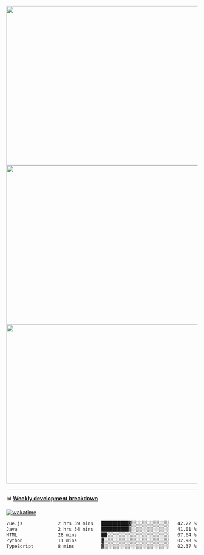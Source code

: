 <p float="left" align="middle"><img src="https://user-images.githubusercontent.com/56089155/195064669-12bd89bb-53c9-44b1-9fd8-993f93f585e1.png" width="600px" height="420px">
<img src="https://user-images.githubusercontent.com/56089155/195064706-c37aa3c8-f669-46c9-abba-1eadcbb910c5.png" width="600px" height="420px">
<img src="https://user-images.githubusercontent.com/56089155/195064753-0de674c7-4fc7-4831-a8a5-402e19cc77be.png" width="600px" height="420px"></p>

<hr />

**📊 [Weekly development breakdown](https://wakatime.com/@Ari24)**

[![wakatime](https://wakatime.com/badge/user/ca34c016-707f-4382-84cf-1823913a1423.svg)](https://wakatime.com/@ca34c016-707f-4382-84cf-1823913a1423)

<!--START_SECTION:waka-->

```txt
Vue.js             2 hrs 39 mins   ██████████▓░░░░░░░░░░░░░░   42.22 %
Java               2 hrs 34 mins   ██████████▒░░░░░░░░░░░░░░   41.01 %
HTML               28 mins         ██░░░░░░░░░░░░░░░░░░░░░░░   07.64 %
Python             11 mins         ▓░░░░░░░░░░░░░░░░░░░░░░░░   02.98 %
TypeScript         8 mins          ▓░░░░░░░░░░░░░░░░░░░░░░░░   02.37 %
```

<!--END_SECTION:waka-->

